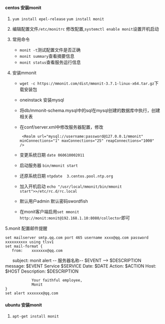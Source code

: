#### centos 安装monit
1. `yum install epel-release`   `yum install monit`
2. 编辑配置文件`/etc/monitrc` 修改配置,`systemctl enable monit`设置开机启动
3. 常用命令
    
   + `monit -t`测试配置文件是否正确  
   + `monit summary`查看摘要信息  
   + `monit status`查看服务运行信息  

4. 安装mmonit

    + `wget -c https://mmonit.com/dist/mmonit-3.7.1-linux-x64.tar.gz`下载安装包    
    + oneinstack 安装mysql  
    + 将db/mmonit-schema.mysql中的sql在mysql创建的数据库中执行，创建相关表  
    + 在conf/server.xml中修改服务器配置，修改  
    
           <Realm url="mysql://username:password@127.0.0.1/mmonit"  minConnections="1" maxConnections="25" reapConnections="1000" />

    + 变更系统日期 `date 060610002011` 
    + 启动服务器 `bin/mmonit start` 
    + 还原系统日期 `ntpdate  3.centos.pool.ntp.org` 
    + 加入开机启动 `echo "/usr/local/mmonit/bin/mmonit start">>/etc/rc.d/rc.local` 
    + 默认用户admin 默认密码swordfish  
    + 在monit客户端启用`set mmonit http://monit:monit@192.168.1.10:8080/collector`即可

5.monit 配置邮件提醒

    set mailserver smtp.qq.com port 465 username xxxx@qq.com password xxxxxxxxxx using tlsv1  
    set mail-format {
       from:    xxxxxxx@qq.com
       subject: monit alert -- 服务器名称-- $EVENT --> $DESCRIPTION
       message: $EVENT Service $SERVICE
                     Date:        $DATE
                     Action:      $ACTION
                     Host:        $HOST
                     Description: $DESCRIPTION

                Your faithful employee,
                Monit
    }
    set alert xxxxxxx@qq.com

#### ubuntu 安装monit
1. `apt-get install monit`
